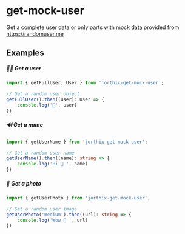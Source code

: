 # get-mock-user
Get a complete user data or only parts with mock data provided from https://randomuser.me

## Examples

##### 🙋‍♀️ Get a user 
```typescript
import { getFullUser, User } from 'jorthix-get-mock-user';

// Get a random user object
getFullUser().then((user): User => {
    console.log('🥳', user)
})
```
##### 🔊 Get a name 
```typescript
import { getUserName } from 'jorthix-get-mock-user';

// Get a random user name
getUserName().then((name): string => {
    console.log('Hi 👋 ', name)
})
```
##### 🌅 Get a photo 
```typescript
import { getUserPhoto } from 'jorthix-get-mock-user';

// Get a random user image
getUserPhoto('medium').then((url): string => {
    console.log('Wow 📸 ', url)
})
```